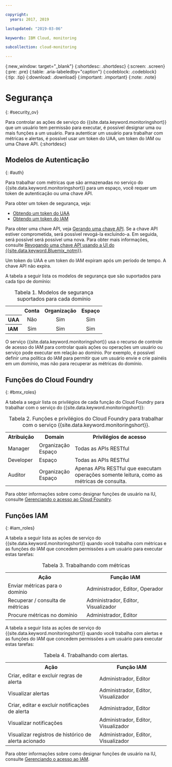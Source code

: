 ```yaml
---

copyright:
  years: 2017, 2019

lastupdated: "2019-03-06"

keywords: IBM Cloud, monitoring

subcollection: cloud-monitoring

---
```


{:new_window: target="_blank"}
{:shortdesc: .shortdesc}
{:screen: .screen}
{:pre: .pre}
{:table: .aria-labeledby="caption"}
{:codeblock: .codeblock}
{:tip: .tip}
{:download: .download}
{:important: .important}
{:note: .note}


# Segurança
{: #security_ov}

Para controlar as ações de serviço do {{site.data.keyword.monitoringshort}} que um usuário tem permissão para executar, é possível designar uma ou mais funções a um usuário. Para autenticar um usuário para trabalhar com métricas e alertas, é possível usar um token do UAA, um token do IAM ou uma Chave API. 
{:shortdesc}





## Modelos de Autenticação
{: #auth}

Para trabalhar com métricas que são armazenadas no serviço do {{site.data.keyword.monitoringshort}}
para um espaço, você requer um token de autenticação ou uma chave API. 

Para obter um token de segurança, veja:

* [Obtendo um token do UAA](/docs/services/cloud-monitoring/security/auth_uaa.html#auth_uaa)
* [Obtendo um token do IAM](/docs/services/cloud-monitoring/security/auth_iam.html#auth_iam)

Para obter uma chave API, veja [Gerando uma chave API](/docs/services/cloud-monitoring/security/auth_api_key.html#auth_api_key). Se a chave API estiver comprometida, será possível revogá-la excluindo-a. Em seguida, será possível será possível uma nova. Para obter mais informações, consulte
[Revogando uma chave API
usando a UI do {{site.data.keyword.Bluemix_notm}}](/docs/services/cloud-monitoring/security/auth_api_key.html#revoke_ui). 

Um token do UAA e um token do IAM expiram após um período de tempo. A chave API não expira. 

A tabela a seguir lista os modelos de segurança que são suportados para cada tipo de domínio:

<table>
  <caption>Tabela 1. Modelos de segurança suportados para cada domínio</caption>
  <tr>
    <th></th>
	<th align="right">Conta</th>
    <th align="right">Organização</th>
    <th align="right">Espaço</th>	
  </tr>
  <tr>
    <th align="left">UAA</th>
	<td align="center">Não</td>
	<td align="center">Sim</td>
	<td align="center">Sim</td>
  </tr>
  <tr>
    <th align="left">IAM</th>
	<td align="center">Sim</td>
	<td align="center">Sim</td>
	<td align="center">Sim</td>
  </tr>
</table>

O serviço {{site.data.keyword.monitoringshort}} usa o recurso de controle de acesso do IAM para controlar quais ações ou operações um usuário ou serviço pode executar em relação ao domínio. Por exemplo, é possível definir uma política do IAM para permitir que um usuário envie e crie painéis em um domínio, mas não para recuperar as métricas do domínio.



## Funções do Cloud Foundry
{: #bmx_roles}

A tabela a seguir lista os privilégios de cada função do Cloud Foundry para trabalhar com o
serviço do {{site.data.keyword.monitoringshort}}:

<table>
  <caption>Tabela 2. Funções e privilégios do Cloud Foundry para trabalhar com o serviço {{site.data.keyword.monitoringshort}}.</caption>
  <tr>
    <th>Atribuição</th>
	<th>Domain</th>
	<th>Privilégios de acesso</th>
  </tr>
  <tr>
    <td>Manager</td>
	<td>Organização <br>Espaço</td>
	<td>Todas as APIs RESTful</td>
  </tr>
  <tr>
    <td>Developer</td>
	<td>Espaço</td>
	<td>Todas as APIs RESTful</td>
  </tr>
  <tr>
    <td>Auditor</td>
	<td>Organização <br>Espaço</td>
	<td>Apenas APIs RESTful que executam operações somente leitura, como as métricas de consulta.</td>
  </tr>
</table>

Para obter informações sobre como designar funções de usuário na IU, consulte [Gerenciando o acesso ao Cloud Foundry](/docs/iam/mngcf.html#mngcf).



## Funções IAM
{: #iam_roles}

A tabela a seguir lista as ações de serviço do {{site.data.keyword.monitoringshort}} quando você trabalha com métricas e as funções do IAM que concedem permissões a um usuário para executar estas tarefas:

<table>
  <caption>Tabela 3. Trabalhando com métricas </caption>
  <tr>
	<th>Ação</th>
	<th>Função IAM</th>
  </tr>
  <tr>
    <td>Enviar métricas para o domínio</td>
	<td>Administrador, Editor, Operador</td>
  </tr>
  <tr>
    <td>Recuperar / consulta de métricas</td>
	<td>Administrador, Editor, Visualizador</td>
  </tr>
  <tr>
    <td>Procure métricas no domínio</td>
	<td>Administrador, Editor</td>
  </tr>
</table>

A tabela a seguir lista as ações de serviço do {{site.data.keyword.monitoringshort}} quando você trabalha com alertas e as funções do IAM que concedem permissões a um usuário para executar estas tarefas:

<table>
  <caption>Tabela 4. Trabalhando com alertas. </caption>
  <tr>
	<th>Ação</th>
	<th>Função IAM</th>
  </tr>
  <tr>
    <td>Criar, editar e excluir regras de alerta</td>
	<td>Administrador, Editor</td>
  </tr>
  <tr>
    <td>Visualizar alertas</td>
	<td>Administrador, Editor, Visualizador</td>
  </tr>
  <tr>
    <td>Criar, editar e excluir notificações de alerta</td>
	<td>Administrador, Editor</td>
  </tr>
  <tr>
    <td>Visualizar notificações</td>
	<td>Administrador, Editor, Visualizador</td>
  </tr>
  <tr>
    <td>Visualizar registros de histórico de alerta acionado</td>
	<td>Administrador, Editor, Visualizador</td>
  </tr>
</table>

Para obter informações sobre como designar funções de usuário na IU, consulte [Gerenciando o acesso ao IAM](/docs/iam/mngiam.html#iammanidaccser).

